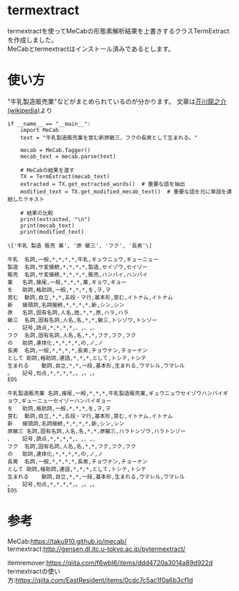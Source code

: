 # termextract
termextractを使ってMeCabの形態素解析結果を上書きするクラスTermExtractを作成しました。  
MeCabとtermextractはインストール済みであるとします。

# 使い方
"牛乳製造販売業"などがまとめられているのが分かります。
文章は[芥川龍之介(wikipedia)](https://ja.wikipedia.org/wiki/%E8%8A%A5%E5%B7%9D%E9%BE%8D%E4%B9%8B%E4%BB%8B)より

```
if __name__ == "__main__":
    import MeCab
    text = "牛乳製造販売業を営む新原敏三、フクの長男として生まれる。"

    mecab = MeCab.Tagger()
    mecab_text = mecab.parse(text)
    
    # MeCabの結果を渡す
    TX = TermExtract(mecab_text)
    extracted = TX.get_extracted_words()  # 重要な語を抽出
    modified_text = TX.get_modified_mecab_text()  # 重要な語を元に単語を連結したテキスト
    
    # 結果の比較
    print(extracted, "\n")
    print(mecab_text)
    print(modified_text)
```
```
\['牛乳 製造 販売 業', '原 敏三', 'フク', '長男'\] 

牛乳	名詞,一般,*,*,*,*,牛乳,ギュウニュウ,ギューニュー
製造	名詞,サ変接続,*,*,*,*,製造,セイゾウ,セイゾー
販売	名詞,サ変接続,*,*,*,*,販売,ハンバイ,ハンバイ
業	名詞,接尾,一般,*,*,*,業,ギョウ,ギョー
を	助詞,格助詞,一般,*,*,*,を,ヲ,ヲ
営む	動詞,自立,*,*,五段・マ行,基本形,営む,イトナム,イトナム
新	接頭詞,名詞接続,*,*,*,*,新,シン,シン
原	名詞,固有名詞,人名,姓,*,*,原,ハラ,ハラ
敏三	名詞,固有名詞,人名,名,*,*,敏三,トシゾウ,トシゾー
、	記号,読点,*,*,*,*,、,、,、
フク	名詞,固有名詞,人名,名,*,*,フク,フク,フク
の	助詞,連体化,*,*,*,*,の,ノ,ノ
長男	名詞,一般,*,*,*,*,長男,チョウナン,チョーナン
として	助詞,格助詞,連語,*,*,*,として,トシテ,トシテ
生まれる	動詞,自立,*,*,一段,基本形,生まれる,ウマレル,ウマレル
。	記号,句点,*,*,*,*,。,。,。
EOS

牛乳製造販売業	名詞,接尾,一般,*,*,*,牛乳製造販売業,ギュウニュウセイゾウハンバイギョウ,ギューニューセイゾーハンバイギョー
を	助詞,格助詞,一般,*,*,*,を,ヲ,ヲ
営む	動詞,自立,*,*,五段・マ行,基本形,営む,イトナム,イトナム
新	接頭詞,名詞接続,*,*,*,*,新,シン,シン
原敏三	名詞,固有名詞,人名,名,*,*,原敏三,ハラトシゾウ,ハラトシゾー
、	記号,読点,*,*,*,*,、,、,、
フク	名詞,固有名詞,人名,名,*,*,フク,フク,フク
の	助詞,連体化,*,*,*,*,の,ノ,ノ
長男	名詞,一般,*,*,*,*,長男,チョウナン,チョーナン
として	助詞,格助詞,連語,*,*,*,として,トシテ,トシテ
生まれる	動詞,自立,*,*,一段,基本形,生まれる,ウマレル,ウマレル
。	記号,句点,*,*,*,*,。,。,。
EOS
```


# 参考
MeCab:https://taku910.github.io/mecab/  
termextract:http://gensen.dl.itc.u-tokyo.ac.jp/pytermextract/  

itemremover:https://qiita.com/f6wbl6/items/ddd4720a3014a89d922d  
termextractの使い方:https://qiita.com/EastResident/items/0cdc7c5ac1f0a6b3cf1d
